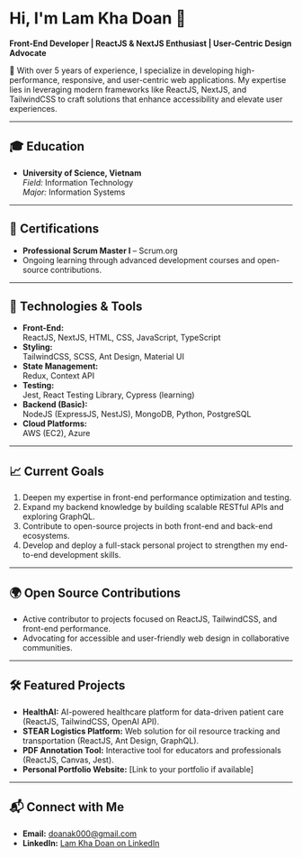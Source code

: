 # Hi, I'm Lam Kha Doan 👋  
**Front-End Developer | ReactJS & NextJS Enthusiast | User-Centric Design Advocate**  

🌟 With over 5 years of experience, I specialize in developing high-performance, responsive, and user-centric web applications. My expertise lies in leveraging modern frameworks like ReactJS, NextJS, and TailwindCSS to craft solutions that enhance accessibility and elevate user experiences.  

---

## 🎓 Education  
- **University of Science, Vietnam**  
  *Field:* Information Technology  
  *Major:* Information Systems  

---

## 📜 Certifications  
- **Professional Scrum Master I** – Scrum.org  
- Ongoing learning through advanced development courses and open-source contributions.  

---

## 🔧 Technologies & Tools  
- **Front-End:**  
  ReactJS, NextJS, HTML, CSS, JavaScript, TypeScript  
- **Styling:**  
  TailwindCSS, SCSS, Ant Design, Material UI  
- **State Management:**  
  Redux, Context API  
- **Testing:**  
  Jest, React Testing Library, Cypress (learning)  
- **Backend (Basic):**  
  NodeJS (ExpressJS, NestJS), MongoDB, Python, PostgreSQL  
- **Cloud Platforms:**  
  AWS (EC2), Azure  

---

## 📈 Current Goals  
1. Deepen my expertise in front-end performance optimization and testing.  
2. Expand my backend knowledge by building scalable RESTful APIs and exploring GraphQL.  
3. Contribute to open-source projects in both front-end and back-end ecosystems.  
4. Develop and deploy a full-stack personal project to strengthen my end-to-end development skills.  

---

## 🌍 Open Source Contributions  
- Active contributor to projects focused on ReactJS, TailwindCSS, and front-end performance.  
- Advocating for accessible and user-friendly web design in collaborative communities.  

---

## 🛠️ Featured Projects  
- **HealthAI:** AI-powered healthcare platform for data-driven patient care (ReactJS, TailwindCSS, OpenAI API).  
- **STEAR Logistics Platform:** Web solution for oil resource tracking and transportation (ReactJS, Ant Design, GraphQL).  
- **PDF Annotation Tool:** Interactive tool for educators and professionals (ReactJS, Canvas, Jest).  
- **Personal Portfolio Website:** [Link to your portfolio if available]  

---

## 📬 Connect with Me  
- **Email:** [doanak000@gmail.com](mailto:doanak000@gmail.com)  
- **LinkedIn:** [Lam Kha Doan on LinkedIn](https://www.linkedin.com/in/john-lam-9764011a3/)  
